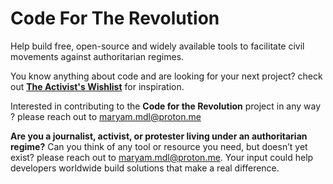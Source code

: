 # Code For The Revolution
Help build free, open-source and widely available tools to facilitate civil movements against authoritarian regimes.

You know anything about code and are looking for your next project? check out **[The Activist's Wishlist](https://github.com/Maryam-Mdl/Code-For-The-Revolution/blob/main/The%20Activist's%20Wishlist.md#the-activists-wishlist)** for inspiration.

Interested in contributing to the **Code for the Revolution** project in any way ? please reach out to maryam.mdl@proton.me

**Are you a journalist, activist, or protester living under an authoritarian regime?**
Can you think of any tool or resource you need, but doesn’t yet exist? please reach out to maryam.mdl@proton.me. Your input could help developers worldwide build solutions that make a real difference.
